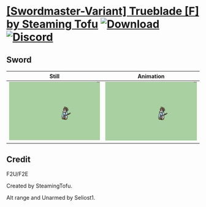 # [\[Swordmaster-Variant\] Trueblade \[F\] by Steaming Tofu](./) [![Download](https://img.shields.io/badge/Download--red?style=social&logo=github)](https://minhaskamal.github.io/DownGit/#/home?url=https://github.com/Klokinator/FE-Repo/tree/main/Battle%20Animations%2FInfantry%20-%20(Swd)%20Myrms%20and%20Swordmasters%2F%5BSwordmaster-Variant%5D%20Trueblade%20%5BF%5D%20by%20Steaming%20Tofu%2F1.%20Sword%20(alt%20range)) [![Discord](https://img.shields.io/badge/Discord--blue?style=social&logo=discord)](https://discord.gg/C7VNGnyTPA)

## Sword

| Still | Animation |
| :---: | :-------: |
| ![Sword still](./Sword_000.png) | ![Sword](./Sword.gif) |

## Credit

F2U/F2E

Created by SteamingTofu.

Alt range and Unarmed by Seliost1.
